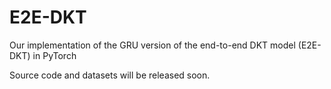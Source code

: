 # E2E-DKT
Our implementation of the GRU version of the end-to-end DKT model (E2E-DKT) in PyTorch

Source code and datasets will be released soon.
